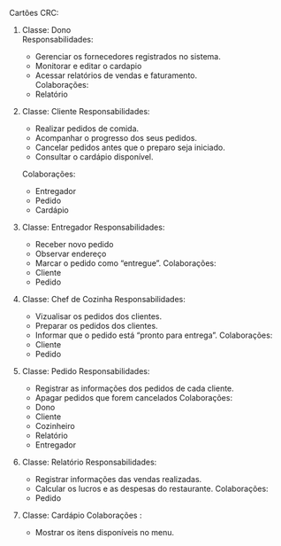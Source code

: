 
Cartões CRC:

1. Classe: Dono  
   Responsabilidades:  
   - Gerenciar os fornecedores registrados no sistema.  
   - Monitorar e editar o cardapio 
   - Acessar relatórios de vendas e faturamento.  
   Colaborações: 
   - Relatório

2. Classe: Cliente
   Responsabilidades: 
   - Realizar pedidos de comida.  
   - Acompanhar o progresso dos seus pedidos.  
   - Cancelar pedidos antes que o preparo seja iniciado.  
   - Consultar o cardápio disponível.
     
   Colaborações:  
   - Entregador  
   - Pedido  
   - Cardápio
      
3. Classe: Entregador
   Responsabilidades:
   - Receber novo pedido
   - Observar endereço
   - Marcar o pedido como “entregue”.
   Colaborações:
   - Cliente
   - Pedido

4. Classe: Chef de Cozinha
   Responsabilidades:
   - Vizualisar os pedidos dos clientes.
   - Preparar os pedidos dos clientes.
   - Informar que o pedido está “pronto para entrega”.
   Colaborações:
   - Cliente
   - Pedido
     
7. Classe: Pedido
   Responsabilidades:
   - Registrar as informações dos pedidos de cada cliente.
   - Apagar pedidos que forem cancelados
   Colaborações:
   - Dono
   - Cliente
   - Cozinheiro
   - Relatório
   - Entregador

8. Classe: Relatório
   Responsabilidades:
   - Registrar informações das vendas realizadas.
   - Calcular os lucros e as despesas do restaurante.
   Colaborações:
   - Pedido

9. Classe: Cardápio
   Colaborações :
   - Mostrar os itens disponíveis no menu.
